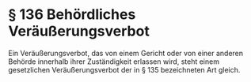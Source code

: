 # § 136 Behördliches Veräußerungsverbot
Ein Veräußerungsverbot, das von einem Gericht oder von einer anderen Behörde innerhalb ihrer Zuständigkeit erlassen wird, steht einem gesetzlichen Veräußerungsverbot der in § 135 bezeichneten Art gleich.